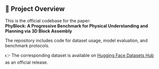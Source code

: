 ## 📌 Project Overview

This is the official codebase for the paper:  
**PhyBlock: A Progressive Benchmark for Physical Understanding and Planning via 3D Block Assembly**

The repository includes code for dataset usage, model evaluation, and benchmark protocols.

👉 The corresponding dataset is available on [Hugging Face Datasets Hub](https://huggingface.co/datasets/...) as an official release.
